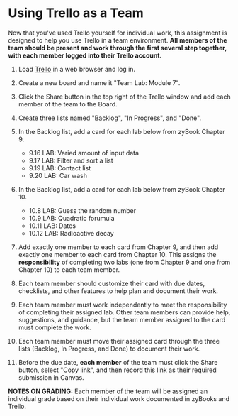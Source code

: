 # Using Trello as a Team

Now that you've used Trello yourself for individual work, this assignment is
designed to help you use Trello in a team environment. **All members of the
team should be present and work through the first several step together, with
each member logged into their Trello account.**

1. Load [Trello](http://trello.com) in a web browser and log in.

1. Create a new board and name it "Team Lab: Module 7".

1. Click the Share button in the top right of the Trello window and add each
   member of the team to the Board.

1. Create three lists named "Backlog", "In Progress", and "Done".

1. In the Backlog list, add a card for each lab below from zyBook Chapter 9.

    - 9.16 LAB: Varied amount of input data
    - 9.17 LAB: Filter and sort a list 
    - 9.19 LAB: Contact list 
    - 9.20 LAB: Car wash

1. In the Backlog list, add a card for each lab below from zyBook Chapter 10.

    - 10.8 LAB: Guess the random number
    - 10.9 LAB: Quadratic forumula
    - 10.11 LAB: Dates 
    - 10.12 LAB: Radioactive decay 

1. Add exactly one member to each card from Chapter 9, and then add exactly one
   member to each card from Chapter 10. This assigns the **responsibility** of
completing two labs (one from Chapter 9 and one from Chapter 10) to each team
member.

1. Each team member should customize their card with due dates, checklists, and
   other features to help plan and document their work. 

1. Each team member must work independently to meet the responsibility of
   completing their assigned lab. Other team members can provide help,
   suggestions, and guidance, but the team member assigned to the card must
   complete the work.

1. Each team member must move their assigned card through the three lists
   (Backlog, In Progress, and Done) to document their work.

1. Before the due date, **each member** of the team must click the Share button,
   select "Copy link", and then record this link as their required submission in
   Canvas.
 
**NOTES ON GRADING:** Each member of the team will be assigned an individual
grade based on their individual work documented in zyBooks and Trello.

